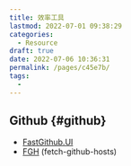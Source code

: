 ```yaml
---
title: 效率工具
lastmod: 2022-07-01 09:38:29
categories: 
  - Resource
draft: true
date: 2022-07-06 10:36:31
permalink: /pages/c45e7b/
tags: 
  - 
---
```


## Github {#github}

-   [FastGithub.UI](https://github.com/dotnetcore/FastGithub)
-   [FGH](https://github.com/Licoy/fetch-github-hosts/) (fetch-github-hosts)